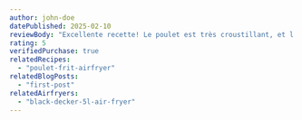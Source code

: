 ```yaml
---
author: john-doe
datePublished: 2025-02-10
reviewBody: "Excellente recette! Le poulet est très croustillant, et l'Airfryer permet de le cuire à la perfection sans trop de matières grasses. Un vrai régal."
rating: 5
verifiedPurchase: true
relatedRecipes:
  - "poulet-frit-airfryer"
relatedBlogPosts:
  - "first-post"
relatedAirfryers:
  - "black-decker-5l-air-fryer"
---
```

